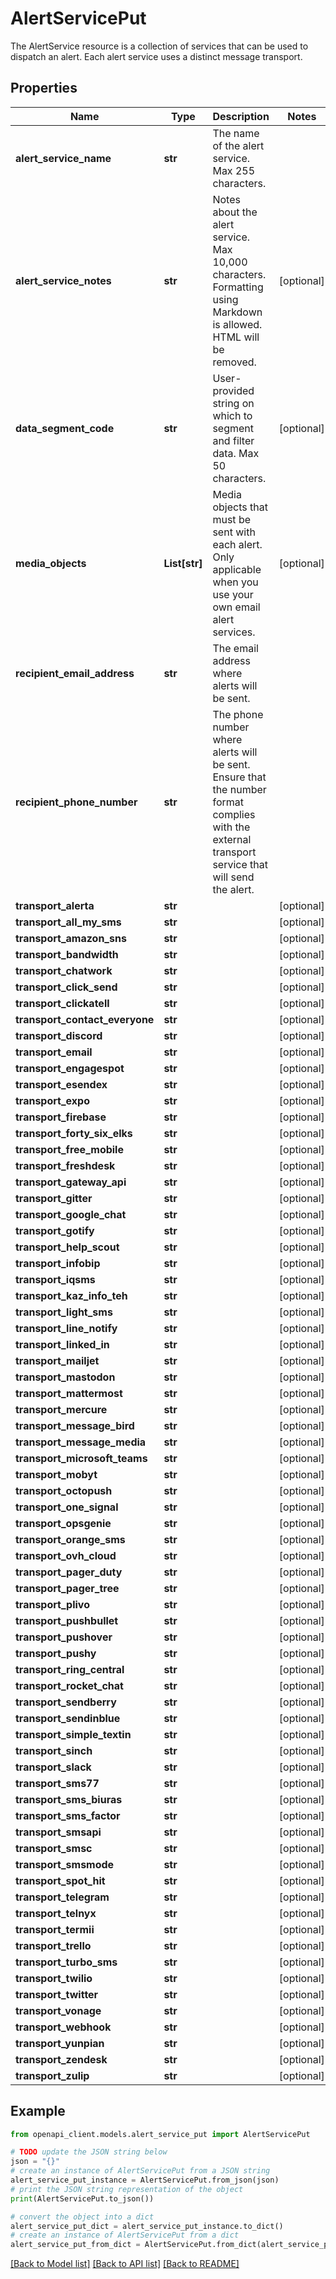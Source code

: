 # AlertServicePut

The AlertService resource is a collection of services that can be used to dispatch an alert. Each alert service uses a distinct message transport.

## Properties

Name | Type | Description | Notes
------------ | ------------- | ------------- | -------------
**alert_service_name** | **str** | The name of the alert service. Max 255 characters. | 
**alert_service_notes** | **str** | Notes about the alert service. Max 10,000 characters. Formatting using Markdown is allowed. HTML will be removed. | [optional] 
**data_segment_code** | **str** | User-provided string on which to segment and filter data. Max 50 characters. | [optional] 
**media_objects** | **List[str]** | Media objects that must be sent with each alert. Only applicable when you use your own email alert services. | [optional] 
**recipient_email_address** | **str** | The email address where alerts will be sent. | 
**recipient_phone_number** | **str** | The phone number where alerts will be sent. Ensure that the number format complies with the external transport service that will send the alert. | 
**transport_alerta** | **str** |  | [optional] 
**transport_all_my_sms** | **str** |  | [optional] 
**transport_amazon_sns** | **str** |  | [optional] 
**transport_bandwidth** | **str** |  | [optional] 
**transport_chatwork** | **str** |  | [optional] 
**transport_click_send** | **str** |  | [optional] 
**transport_clickatell** | **str** |  | [optional] 
**transport_contact_everyone** | **str** |  | [optional] 
**transport_discord** | **str** |  | [optional] 
**transport_email** | **str** |  | [optional] 
**transport_engagespot** | **str** |  | [optional] 
**transport_esendex** | **str** |  | [optional] 
**transport_expo** | **str** |  | [optional] 
**transport_firebase** | **str** |  | [optional] 
**transport_forty_six_elks** | **str** |  | [optional] 
**transport_free_mobile** | **str** |  | [optional] 
**transport_freshdesk** | **str** |  | [optional] 
**transport_gateway_api** | **str** |  | [optional] 
**transport_gitter** | **str** |  | [optional] 
**transport_google_chat** | **str** |  | [optional] 
**transport_gotify** | **str** |  | [optional] 
**transport_help_scout** | **str** |  | [optional] 
**transport_infobip** | **str** |  | [optional] 
**transport_iqsms** | **str** |  | [optional] 
**transport_kaz_info_teh** | **str** |  | [optional] 
**transport_light_sms** | **str** |  | [optional] 
**transport_line_notify** | **str** |  | [optional] 
**transport_linked_in** | **str** |  | [optional] 
**transport_mailjet** | **str** |  | [optional] 
**transport_mastodon** | **str** |  | [optional] 
**transport_mattermost** | **str** |  | [optional] 
**transport_mercure** | **str** |  | [optional] 
**transport_message_bird** | **str** |  | [optional] 
**transport_message_media** | **str** |  | [optional] 
**transport_microsoft_teams** | **str** |  | [optional] 
**transport_mobyt** | **str** |  | [optional] 
**transport_octopush** | **str** |  | [optional] 
**transport_one_signal** | **str** |  | [optional] 
**transport_opsgenie** | **str** |  | [optional] 
**transport_orange_sms** | **str** |  | [optional] 
**transport_ovh_cloud** | **str** |  | [optional] 
**transport_pager_duty** | **str** |  | [optional] 
**transport_pager_tree** | **str** |  | [optional] 
**transport_plivo** | **str** |  | [optional] 
**transport_pushbullet** | **str** |  | [optional] 
**transport_pushover** | **str** |  | [optional] 
**transport_pushy** | **str** |  | [optional] 
**transport_ring_central** | **str** |  | [optional] 
**transport_rocket_chat** | **str** |  | [optional] 
**transport_sendberry** | **str** |  | [optional] 
**transport_sendinblue** | **str** |  | [optional] 
**transport_simple_textin** | **str** |  | [optional] 
**transport_sinch** | **str** |  | [optional] 
**transport_slack** | **str** |  | [optional] 
**transport_sms77** | **str** |  | [optional] 
**transport_sms_biuras** | **str** |  | [optional] 
**transport_sms_factor** | **str** |  | [optional] 
**transport_smsapi** | **str** |  | [optional] 
**transport_smsc** | **str** |  | [optional] 
**transport_smsmode** | **str** |  | [optional] 
**transport_spot_hit** | **str** |  | [optional] 
**transport_telegram** | **str** |  | [optional] 
**transport_telnyx** | **str** |  | [optional] 
**transport_termii** | **str** |  | [optional] 
**transport_trello** | **str** |  | [optional] 
**transport_turbo_sms** | **str** |  | [optional] 
**transport_twilio** | **str** |  | [optional] 
**transport_twitter** | **str** |  | [optional] 
**transport_vonage** | **str** |  | [optional] 
**transport_webhook** | **str** |  | [optional] 
**transport_yunpian** | **str** |  | [optional] 
**transport_zendesk** | **str** |  | [optional] 
**transport_zulip** | **str** |  | [optional] 

## Example

```python
from openapi_client.models.alert_service_put import AlertServicePut

# TODO update the JSON string below
json = "{}"
# create an instance of AlertServicePut from a JSON string
alert_service_put_instance = AlertServicePut.from_json(json)
# print the JSON string representation of the object
print(AlertServicePut.to_json())

# convert the object into a dict
alert_service_put_dict = alert_service_put_instance.to_dict()
# create an instance of AlertServicePut from a dict
alert_service_put_from_dict = AlertServicePut.from_dict(alert_service_put_dict)
```
[[Back to Model list]](../README.md#documentation-for-models) [[Back to API list]](../README.md#documentation-for-api-endpoints) [[Back to README]](../README.md)


